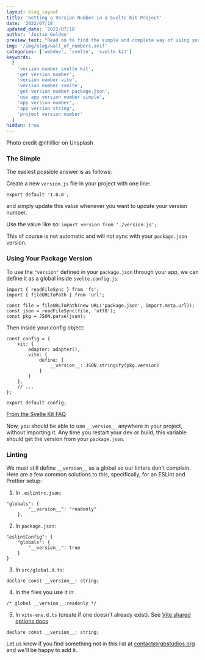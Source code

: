 ```yaml
---
layout: blog_layout
title: 'Getting a Version Number in a Svelte Kit Project'
date: '2022/07/18'
updated_date: '2022/07/18'
author: 'Justin Golden'
preview_text: "Read on to find the simple and complete way of using your app's version number in your project"
img: '/img/blog/wall_of_numbers.avif'
categories: ['webdev', 'svelte', 'svelte kit']
keywords:
  [
    'version number svelte kit',
    'get version number',
    'version number vite',
    'version number svelte',
    'get version number package.json',
    'use app version number simple',
    'app version number',
    'app version string',
    'project version number'
  ]
hidden: true
---
```


<img src="/img/blog/wall_of_numbers.avif" alt="">
<figcaption>Photo credit @nhillier on Unsplash</figcaption>

### The Simple

The easiest possible answer is as follows:

Create a new `version.js` file in your project with one line:

```
export default '1.0.0';
```

and simply update this value whenever you want to update your version number.

Use the value like so: `import version from './version.js';`

This of course is not automatic and will not sync with your `package.json` version.

### Using Your Package Version

To use the `"version"` defined in your `package.json` through your app, we can define it as a global inside `svelte.config.js`:

```
import { readFileSync } from 'fs';
import { fileURLToPath } from 'url';

const file = fileURLToPath(new URL('package.json', import.meta.url));
const json = readFileSync(file, 'utf8');
const pkg = JSON.parse(json);
```

Then inside your config object:

```
const config = {
	kit: {
		adapter: adapter(),
		vite: {
			define: {
				__version__: JSON.stringify(pkg.version)
			}
		}
	},
	// ...
};

export default config;
```

[From the Svelte Kit FAQ](https://kit.svelte.dev/faq#read-package-json)

Now, you should be able to use `__version__` anywhere in your project, without importing it. Any time you restart your dev or build, this variable should get the version from your `package.json`.

### Linting

We must still define `__version__` as a global so our linters don't complain. Here are a few common solutions to this, specifically, for an ESLint and Prettier setup:

1. In `.eslintrc.json`:

```
"globals": {
		"__version__": "readonly"
	},
```

2. In `package.json`:

```
"eslintConfig": {
	"globals": {
		"__version__": true
	}
}
```

3. In `src/global.d.ts`:

```
declare const __version__: string;
```

4. In the files you use it in:

```
/* global __version__:readonly */
```

5. In `vite-env.d.ts` (create if one doesn't already exist). See [Vite shared options docs](https://vitejs.dev/config/shared-options.html#define)

```
declare const __version__: string;
```

Let us know if you find something not in this list at [contact@rgbstudios.org](mailto:contact@rgbstudios.org) and we'll be happy to add it.
